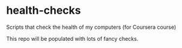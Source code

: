 # health-checks
Scripts that check the health of my computers (for Coursera course)

 This repo will be populated with lots of fancy checks.
